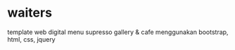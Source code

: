# waiters
 template web digital menu supresso gallery & cafe menggunakan bootstrap, html, css, jquery
